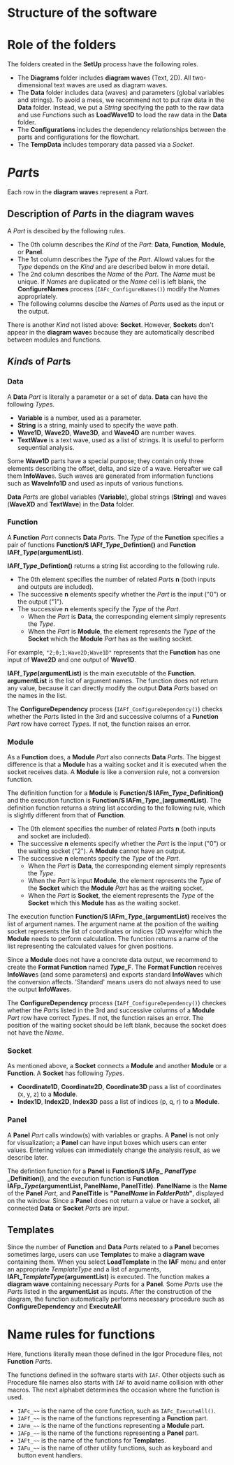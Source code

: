 # Structure of the software
# Role of the folders
The folders created in the **SetUp** process have the following roles.
- The **Diagrams** folder includes **diagram wave**s (Text, 2D). All two-dimensional text waves are used as diagram waves.
- The **Data** folder includes data (waves) and parameters (global variables and strings). To avoid a mess, we recommend not to put raw data in the **Data** folder. Instead, we put a *String* specifying the path to the raw data and use *Function*s such as **LoadWave1D** to load the raw data in the **Data** folder.
- The **Configurations** includes the dependency relationships between the parts and configurations for the flowchart.
- The **TempData** includes temporary data passed via a *Socket*.

# *Part*s
Each row in the **diagram wave**s represent a *Part*.

## Description of *Part*s in the diagram waves
A *Part* is descibed by the following rules.
- The 0th column describes the *Kind* of the *Part*: **Data**, **Function**, **Module**, or **Panel**.
- The 1st column describes the *Type* of the *Part*. Allowd values for the *Type* depends on the *Kind* and are described below in more detail.
- The 2nd column describes the *Name* of the *Part*. The *Name* must be unique. If *Name*s are duplicated or the *Name* cell is left blank, the **ConfigureNames** process (```IAFc_ConfigureNames()```) modify the *Name*s appropriately.
- The following columns descibe the *Name*s of *Part*s used as the input or the output.

There is another *Kind* not listed above: **Socket**.
However, **Socket**s don't appear in the **diagram wave**s because they are automatically described between modules and functions.

## *Kind*s of *Part*s
### Data
A **Data** *Part* is literally a parameter or a set of data.
**Data** can have the following *Type*s.
- **Variable** is a number, used as a parameter.
- **String** is a string, mainly used to specify the wave path.
- **Wave1D**, **Wave2D**, **Wave3D**, and **Wave4D** are number waves.
- **TextWave** is a text wave, used as a list of strings. It is useful to perform sequential analysis.

Some **Wave1D** parts have a special purpose; they contain only three elements describing the offset, delta, and size of a wave.
Hereafter we call them **InfoWave**s.
Such waves are generated from information functions such as **WaveInfo1D** and used as inputs of various functions.

**Data** *Part*s are global variables (**Variable**), global strings (**String**) and waves (**Wave*X*D** and **TextWave**) in the **Data** folder.

### Function
A **Function** *Part* connects **Data** *Part*s.
The *Type* of the **Function** specifies a pair of functions **Function/S IAFf\_*Type*\_Defintion()** and **Function IAFf\_*Type*(argumentList)**.

**IAFf\_*Type*\_Defintion()** returns a string list according to the following rule.
- The 0th element specifies the number of related *Part*s **n** (both inputs and outputs are included).
- The successive **n** elements specify whether the *Part* is the input ("0") or the output ("1").
- The successive **n** elements specify the *Type* of the *Part*. 
  - When the *Part* is **Data**, the corresponding element simply represents the *Type*.
  - When the *Part* is **Module**, the element represents the *Type* of the **Socket** which the **Module** *Part* has as the waiting socket.

For example, ```"2;0;1;Wave2D;Wave1D"``` represents that the **Function** has one input of **Wave2D** and one output of **Wave1D**.

**IAFf\_*Type*(argumentList)** is the main executable of the **Function**.
**argumentList** is the list of argument names.
The function does not return any value, because it can directly modify the output **Data** *Part*s based on the names in the list.

The **ConfigureDependency** process (```IAFf_ConfigureDependency()```) checks whether the *Part*s listed in the 3rd and successive columns of a **Function** *Part* row have correct *Type*s.
If not, the function raises an error.

### Module
As a **Function** does, a **Module** *Part* also connects **Data** *Part*s.
The biggest difference is that a **Module** has a waiting socket and it is executed when the socket receives data.
A **Module** is like a conversion rule, not a conversion function.

The definition function for a **Module** is **Function/S IAFm\_*Type*\_Definition()** and the execution function is **Function/S IAFm\_*Type*\_(argumentList)**.
The definition function returns a string list according to the following rule, which is slightly different from that of **Function**.
- The 0th element specifies the number of related *Part*s **n** (both inputs and socket are included).
- The successive **n** elements specify whether the *Part* is the input ("0") or the waiting socket ("2"). A **Module** cannot have an output.
- The successive **n** elements specify the *Type* of the *Part*. 
  - When the *Part* is **Data**, the corresponding element simply represents the *Type*.
  - When the *Part* is input **Module**, the element represents the *Type* of the **Socket** which the **Module** *Part* has as the waiting socket.
  - When the *Part* is **Socket**, the element represents the *Type* of the **Socket** which this **Module** has as the waiting socket.

The execution function **Function/S IAFm\_*Type*\_(argumentList)** receives the list of argument names.
The argument name at the position of the waiting socket represents the list of coordinates or indices (2D wave)for which the **Module** needs to perform calculation.
The function returns a name of the list representing the calculated values for given positions.

Since a **Module** does not have a concrete data output, we recommend to create the **Format Function** named ***Type*\_F**.
The **Format Function** receives **InfoWave**s (and some parameters) and exports standard **InfoWave**s which the conversion affects.
'Standard' means users do not always need to use the output **InfoWave**s.

The **ConfigureDependency** process (```IAFf_ConfigureDependency()```) checkes whether the *Part*s listed in the 3rd and successive columns of a **Module** *Part* row have correct *Type*s.
If not, the function raises an error.
The position of the waiting socket should be left blank, because the socket does not have the *Name*.

### Socket
As mentioned above, a **Socket** connects a **Module** and another **Module** or a **Function**.
A **Socket** has following *Type*s.
- **Coordinate1D**, **Coordinate2D**, **Coordinate3D** pass a list of coordinates (x, y, z) to a **Module**.
- **Index1D**, **Index2D**, **Index3D** pass a list of indices (p, q, r) to a **Module**.

### Panel
A **Panel** *Part* calls window(s) with variables or graphs.
A **Panel** is not only for visualization; a **Panel** can have input boxes which users can enter values.
Entering values can immediately change the analysis result, as we describe later.

The defintion function for a **Panel** is **Function/S IAFp\_** ***PanelType*** **\_Definition()**, and the execution function is **Function IAFp\_*Type*(argumentList, PanelName, PanelTitle)**.
**PanelName** is the **Name** of the **Panel** *Part*, and **PanelTitle** is **"*PanelName* in *FolderPath*"**, displayed on the window.
Since a **Panel** does not return a value or have a socket, all connected **Data** or **Socket** *Part*s are input.

## Templates
Since the number of **Function** and **Data** *Part*s related to a **Panel** becomes sometimes large, users can use **Template**s to make a **diagram wave** containing them.
When you select **LoadTemplate** in the **IAF** menu and enter an appropriate *TemplateType* and a list of arguments, **IAFt\_*TemplateType*(argumentList)** is executed.
The function makes a **diagram wave** containing necessary *Part*s for a **Panel**.
Some *Part*s use the *Part*s listed in the **argumentList** as inputs.
After the construction of the diagram, the function automatically performs necessary procedure such as **ConfigureDependency** and **ExecuteAll**.

# Name rules for functions
Here, functions literally mean those defined in the Igor Procedure files, not **Function** *Part*s.

The functions defined in the software starts with ```IAF```.
Other objects such as Procedure file names also starts with ```IAF``` to avoid name collision with other macros.
The next alphabet determines the occasion where the function is used.

- ```IAFc_~~``` is the name of the core function, such as ```IAFc_ExecuteAll()```.
- ```IAFf_~~``` is the name of the functions representing a **Function** part.
- ```IAFm_~~``` is the name of the functions representing a **Module** part.
- ```IAFp_~~``` is the name of the functions representing a **Panel** part.
- ```IAFt_~~``` is the name of the functions for **Template**s.
- ```IAFu_~~``` is the name of other utility functions, such as keyboard and button event handlers.